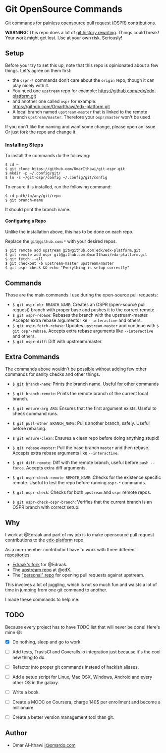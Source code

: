 # Git OpenSource Commands
Git commands for painless opensource pull request (OSPR) contributions.

**WARNING:** This repo does a lot of
[git history rewriting](https://git-scm.com/book/en/v2/Git-Tools-Rewriting-History).
Things could break! Your work might get lost. Use at your own risk.
Seriously!

## Setup
Before your try to set this up, note that this repo is opinionated about a few
things. Let's agree on them first:

 - the `ospr-*` commands don't care about the `origin` repo,
   though it can play nicely with it.
 - You need one `upstream` repo for example:
   https://github.com/edx/edx-platform.git
 - and another one called `ospr` for example:
   https://github.com/OmarIthawi/edx-platform.git
 - A local branch named `upstream-master` that is linked to the remote
   branch `upstream/master`. Therefore your `ospr/master` won't be used.

If you don't like the naming and want some change, please open an issue.
Or just fork the repo and change it.

### Installing Steps
To install the commands do the following:

```
$ cd ~
$ git clone https://github.com/OmarIthawi/git-ospr.git
$ mkdir -p ~/.config/git/
$ ln -s ~/git-ospr/config ~/.config/git/config
```

To ensure it is installed, run the following command:
```
$ cd path/to/any/git/repo
$ git branch-name
```

It should print the branch name.

#### Configuring a Repo
Unlike the installation above, this has to be done on each repo.

Replace the `git@github.com:*` with your desired repos.

```
$ git remote add upstream git@github.com:edx/edx-platform.git
$ git remote add ospr git@github.com:OmarIthawi/edx-platform.git
$ git fetch --all
$ git checkout -b upstream-master upstream/master
$ git ospr-check && echo "Everything is setup correctly"
```

## Commands
Those are the main commands I use during the open-source pull requests:

 - `$ git ospr-nbr BRANCH_NAME`: Creates an OSPR (open-source
   pull request) branch with proper base and pushes it to the correct remote.
 - `$ git ospr-rebase`: Rebases the branch with the upstream-master. Accepts extra rebase arguments like `--interactive`
   and others.
 - `$ git ospr-fetch-rebase`: Updates `upstream-master` and continue with `$ git ospr-rebase`. Accepts extra rebase arguments like `--interactive`
   and others.
 - `$ git ospr-diff`: Diff with upstream/master.

## Extra Commands
The commands above wouldn't be possible without adding few other commands
for sanity checks and other things.

  - `$ git branch-name`: Prints the branch name. Useful for other commands

  - `$ git branch-remote`: Prints the remote branch of the current local branch.

  - `$ git ensure-arg ARG`: Ensures that the first argument exists.
    Useful to check command runs.

  - `$ git pull-other BRANCH_NAME`: Pulls another branch, safely.
    Useful before rebasing.

  - `$ git ensure-clean`: Ensures a clean repo before doing anything stupid!

  - `$ git rebase-master`: Pull the base branch `master` and then rebase.
    Accepts extra rebase arguments like `--interactive`.

  - `$ git diff-remote`: Diff with the remote branch, useful before
    `push --force`. Accepts extra diff arguments.

  - `$ git ospr-check-remote REMOTE_NAME`: Checks for the existence specific
    remote. Useful to test the repo before running `ospr-*` commands.

  - `$ git ospr-check`: Checks for both `upstream` and `ospr` remote repos.

  - `$ git ospr-check-ospr-branch`: Verifies that the current branch is an
    OSPR branch with correct setup.

## Why
I work at @Edraak and part of my job is to make opensource pull request
contributions to the [edx-platform](https://github.com/edx/edx-platform) repo.

As a non-member contributor I have to work with three different repositories:

 - [Edraak's fork](https://github.com/Edraak/edx-platform) for @Edraak.
 - The [upstream repo](https://github.com/edx/edx-platform) at @edX.
 - The ["personal" repo](https://github.com/OmarIthawi/edx-platform)
   for opening pull requests against upstream.

This involves a lot of juggling, which is not so much fun and waists a
lot of time in jumping from one git command to another.

I made these commands to help me.

## TODO
Because every project has to have TODO list that will never be done! Here's
mine 😄:

 - [x] Do nothing, sleep and go to work.
 - [ ] Add tests, TravisCI and Coveralls.io integration just because it's
   the cool new thing to do.
 - [ ] Refactor into proper git commands instead of hackish aliases.
 - [ ] Add a setup script for Linux, Mac OSX, Windows, Android and every
   other OS in the galaxy.
 - [ ] Write a book.
 - [ ] Create a MOOC on Coursera, charge 140$ per enrollment and
   become a millionaire.
 - [ ] Create a better version management tool than git.


## Author

 - Omar Al-Ithawi <i@omardo.com>
